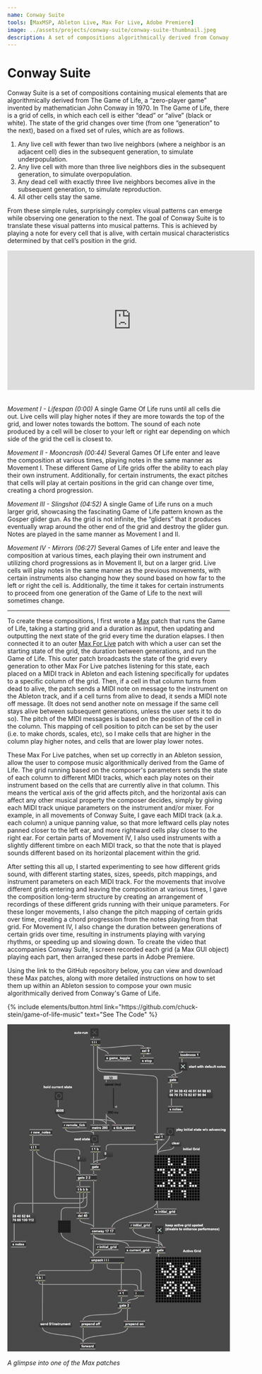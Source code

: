 ```yaml
---
name: Conway Suite
tools: [MaxMSP, Ableton Live, Max For Live, Adobe Premiere]
image: ../assets/projects/conway-suite/conway-suite-thumbnail.jpeg
description: A set of compositions algorithmically derived from Conway's Game of Life, translating its visual patterns into musical patterns
---
```


# Conway Suite

Conway Suite is a set of compositions containing musical elements that are algorithmically derived from The Game of Life, a “zero-player game” invented by mathematician John Conway in 1970. In The Game of Life, there is a grid of cells, in which each cell is either “dead” or “alive” (black or white). The state of the grid changes over time (from one “generation” to the next), based on a fixed set of rules, which are as follows.

1. Any live cell with fewer than two live neighbors (where a neighbor is an adjacent cell) dies in the subsequent generation, to simulate underpopulation.
2. Any live cell with more than three live neighbors dies in the subsequent generation, to simulate overpopulation.
3. Any dead cell with exactly three live neighbors becomes alive in the subsequent generation, to simulate reproduction.
4. All other cells stay the same.

From these simple rules, surprisingly complex visual patterns can emerge while observing one generation to the next. The goal of Conway Suite is to translate these visual patterns into musical patterns. This is achieved by playing a note for every cell that is alive, with certain musical characteristics determined by that cell’s position in the grid.
<br />

<div class="text-center">
  <iframe width="560" height="315" src="https://www.youtube.com/embed/E1mZRs2WQw0" title="YouTube video player" frameborder="0" allow="accelerometer; autoplay; clipboard-write; encrypted-media; gyroscope; picture-in-picture" allowfullscreen></iframe>
</div>

<br />

_Movement I - Lifespan (0:00)_
A single Game Of Life runs until all cells die out. Live cells will play higher notes if they are more towards the top of the grid, and lower notes towards the bottom. The sound of each note produced by a cell will be closer to your left or right ear depending on which side of the grid the cell is closest to.

_Movement II - Mooncrash (00:44)_
Several Games Of Life enter and leave the composition at various times, playing notes in the same manner as Movement I. These different Game of Life grids offer the ability to each play their own instrument. Additionally, for certain instruments, the exact pitches that cells will play at certain positions in the grid can change over time, creating a chord progression.

_Movement III - Slingshot (04:52)_
A single Game of Life runs on a much larger grid, showcasing the fascinating Game of Life pattern known as the Gosper glider gun. As the grid is not infinite, the “gliders” that it produces eventually wrap around the other end of the grid and destroy the glider gun. Notes are played in the same manner as Movement I and II.

_Movement IV - Mirrors (06:27)_
Several Games of Life enter and leave the composition at various times, each playing their own instrument and utilizing chord progressions as in Movement II, but on a larger grid. Live cells will play notes in the same manner as the previous movements, with certain instruments also changing how they sound based on how far to the left or right the cell is. Additionally, the time it takes for certain instruments to proceed from one generation of the Game of Life to the next will sometimes change.

---

To create these compositions, I first wrote a [Max](https://cycling74.com/products/max) patch that runs the Game of Life, taking a starting grid and a duration as input, then updating and outputting the next state of the grid every time the duration elapses. I then connected it to an outer [Max For Live](https://www.ableton.com/en/live/max-for-live/) patch with which a user can set the starting state of the grid, the duration between generations, and run the Game of Life. This outer patch broadcasts the state of the grid every generation to other Max For Live patches listening for this state, each placed on a MIDI track in Ableton and each listening specifically for updates to a specific column of the grid. Then, if a cell in that column turns from dead to alive, the patch sends a MIDI note on message to the instrument on the Ableton track, and if a cell turns from alive to dead, it sends a MIDI note off message. (It does not send another note on message if the same cell stays alive between subsequent generations, unless the user sets it to do so). The pitch of the MIDI messages is based on the position of the cell in the column. This mapping of cell position to pitch can be set by the user (i.e. to make chords, scales, etc), so I make cells that are higher in the column play higher notes, and cells that are lower play lower notes.

These Max For Live patches, when set up correctly in an Ableton session, allow the user to compose music algorithmically derived from the Game of Life. The grid running based on the composer's parameters sends the state of each column to different MIDI tracks, which each play notes on their instrument based on the cells that are currently alive in that column. This means the vertical axis of the grid affects pitch, and the horizontal axis can affect any other musical property the composer decides, simply by giving each MIDI track unique parameters on the instrument and/or mixer. For example, in all movements of Conway Suite, I gave each MIDI track (a.k.a. each column) a unique panning value, so that more leftward cells play notes panned closer to the left ear, and more rightward cells play closer to the right ear. For certain parts of Movement IV, I also used instruments with a slightly different timbre on each MIDI track, so that the note that is played sounds different based on its horizontal placement within the grid.

After setting this all up, I started experimenting to see how different grids sound, with different starting states, sizes, speeds, pitch mappings, and instrument parameters on each MIDI track. For the movements that involve different grids entering and leaving the composition at various times, I gave the composition long-term structure by creating an arrangement of recordings of these different grids running with their unique parameters. For these longer movements, I also change the pitch mapping of certain grids over time, creating a chord progression from the notes playing from that grid. For Movement IV, I also change the duration between generations of certain grids over time, resulting in instruments playing with varying rhythms, or speeding up and slowing down. To create the video that accompanies Conway Suite, I screen recorded each grid (a Max GUI object) playing each part, then arranged these parts in Adobe Premiere.

Using the link to the GitHub repository below, you can view and download these Max patches, along with more detailed instructions on how to set them up within an Ableton session to compose your own music algorithmically derived from Conway's Game of Life.

<div class="text-center">
  {% include elements/button.html link="https://github.com/chuck-stein/game-of-life-music" text="See The Code" %}
</div>


![Max Patch](../assets/projects/conway-suite/conway-suite-max-patch.png)
<div class="text-center">
  <em>A glimpse into one of the Max patches</em>
</div>
